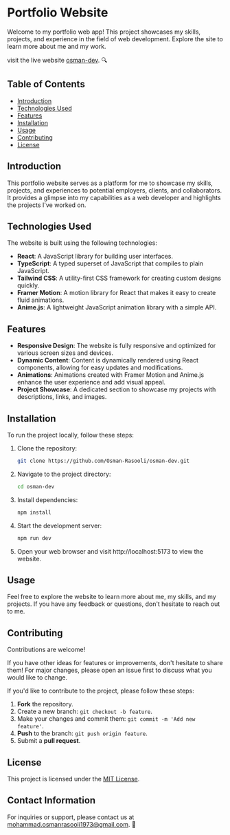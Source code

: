 # Portfolio Website

Welcome to my portfolio web app! This project showcases my skills, projects, and experience in the field of web development. Explore the site to learn more about me and my work.

visit the live website [osman-dev](https://www.osman-dev.com/). 🔍

## Table of Contents

- [Introduction](#introduction)
- [Technologies Used](#technologies-used)
- [Features](#features)
- [Installation](#installation)
- [Usage](#usage)
- [Contributing](#contributing)
- [License](#license)

## Introduction

This portfolio website serves as a platform for me to showcase my skills, projects, and experiences to potential employers, clients, and collaborators. It provides a glimpse into my capabilities as a web developer and highlights the projects I've worked on.

## Technologies Used

The website is built using the following technologies:

- **React**: A JavaScript library for building user interfaces.
- **TypeScript**: A typed superset of JavaScript that compiles to plain JavaScript.
- **Tailwind CSS**: A utility-first CSS framework for creating custom designs quickly.
- **Framer Motion**: A motion library for React that makes it easy to create fluid animations.
- **Anime.js**: A lightweight JavaScript animation library with a simple API.

## Features

- **Responsive Design**: The website is fully responsive and optimized for various screen sizes and devices.
- **Dynamic Content**: Content is dynamically rendered using React components, allowing for easy updates and modifications.
- **Animations**: Animations created with Framer Motion and Anime.js enhance the user experience and add visual appeal.
- **Project Showcase**: A dedicated section to showcase my projects with descriptions, links, and images.

## Installation

To run the project locally, follow these steps:

1. Clone the repository:

   ```bash
   git clone https://github.com/Osman-Rasooli/osman-dev.git
   ```

2. Navigate to the project directory:
   ```bash
   cd osman-dev
   ```

3. Install dependencies:
   ```bash
   npm install
   ```

4. Start the development server:
   ```bash
   npm run dev
   ```

5. Open your web browser and visit http://localhost:5173 to view the website.

## Usage

Feel free to explore the website to learn more about me, my skills, and my projects. If you have any feedback or questions, don't hesitate to reach out to me.

## Contributing

Contributions are welcome!

If you have other ideas for features or improvements, don't hesitate to share them! For major changes, please open an issue first to discuss what you would like to change.

If you'd like to contribute to the project, please follow these steps:

1. **Fork** the repository.
2. Create a new branch: `git checkout -b feature`.
3. Make your changes and commit them: `git commit -m 'Add new feature'`.
4. **Push** to the branch: `git push origin feature`.
5. Submit a **pull request**.

## License

This project is licensed under the [MIT License](LICENSE).

## Contact Information

For inquiries or support, please contact us at [mohammad.osmanrasooli1973@gmail.com](mailto:mohammad.osmanrasooli1973@gmail.com). 📧

